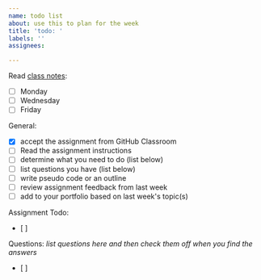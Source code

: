 ```yaml
---
name: todo list
about: use this to plan for the week
title: 'todo: '
labels: ''
assignees: 

---
```


<!-- You can edit any of these based on your plan and then once you create the issue they'll be a checklist-->

Read [class notes](https://rhodyprog4ds.github.io/BrownFall20/notes/index.html):
- [ ] Monday
- [ ] Wednesday
- [ ] Friday

General:
- [x] accept the assignment from GitHub Classroom
- [ ] Read the assignment instructions
- [ ] determine what you need to do (list below)
- [ ] list questions you have (list below)
- [ ] write pseudo code or an outline
- [ ] review assignment feedback from last week
- [ ] add to your portfolio based on last week's topic(s)

Assignment Todo:
- [ ] 

Questions:
_list questions here and then check them off when you find the answers_
- [ ] 
